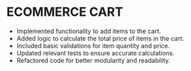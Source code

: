 # ECOMMERCE CART
  
- Implemented functionality to add items to the cart.  
- Added logic to calculate the total price of items in the cart.  
- Included basic validations for item quantity and price.  
- Updated relevant tests to ensure accurate calculations.  
- Refactored code for better modularity and readability.
